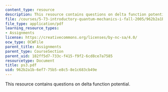 ```yaml
---
content_type: resource
description: This resource contains questions on delta function potential.
file: /courses/5-73-introductory-quantum-mechanics-i-fall-2005/962b2a1b6ef775b5e8c58e1c683cb49e_ps3.pdf
file_type: application/pdf
learning_resource_types:
- Assignments
license: https://creativecommons.org/licenses/by-nc-sa/4.0/
ocw_type: OCWFile
parent_title: Assignments
parent_type: CourseSection
parent_uid: 182ff5d7-733c-f415-f9f2-6cd8ce7a7585
resourcetype: Document
title: ps3.pdf
uid: 962b2a1b-6ef7-75b5-e8c5-8e1c683cb49e
---
```

This resource contains questions on delta function potential.